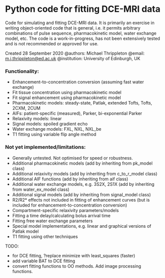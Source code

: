 # Python code for fitting DCE-MRI data
Code for simulating and fitting DCE-MRI data. It is primarily an exercise in writing object-oriented code that is general, i.e. it permits arbitrary combinations of pulse sequence, pharmacokinetic model, water exchange model, etc.
The code is a work-in-progress, has not been extensively tested and is not recommended or approved for use.

Created 28 September 2020
@authors: Michael Thrippleton
@email: m.j.thrippleton@ed.ac.uk
@institution: University of Edinburgh, UK

### Functionality:
- Enhancement-to-concentration conversion (assuming fast water exchange)
- Fit tissue concentration using pharmacokinetic model
- Fit signal enhancement using pharmacokinetic model
- Pharmacokinetic models: steady-state, Patlak, extended Tofts, Tofts, 2CXM, 2CUM
- AIFs: patient-specific (measured), Parker, bi-exponential Parker
- Relaxivity models: linear
- Signal models: spoiled gradient echo
- Water exchange models: FXL, NXL, NXL_be
- T1 fitting using variable flip angle method

### Not yet implemented/limitations:
- Generally untested. Not optimised for speed or robustness.
- Additional pharmacokinetic models (add by inheriting from pk_model class)
- Additional relaxivity models (add by inheriting from c_to_r_model class)
- Additional AIF functions (add by inheriting from aif class)
- Additional water exchange models, e.g. 3S2X, 2S1X (add by inheriting from water_ex_model class)
- Additional signal models (add by inheriting from signal_model class)
- R2/R2* effects not included in fitting of enhancement curves (but is included for enhancement-to-concentration conversion)
- Compartment-specific relaxivity parameters/models
- Fitting a time delay/calculating bolus arrival time
- Fitting free water exchange parameters
- Special model implementations, e.g. linear and graphical versions of Patlak model
- T1 fitting using other techniques

TODO:
- for DCE fitting, ?replace minimize with least_squares (faster)
- add variable BAT to DCE fitting
- convert fitting functions to OO methods. Add image processing functions.